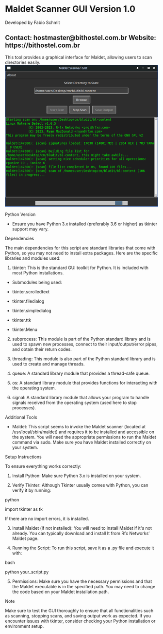 <h1>Maldet Scanner GUI Version 1.0</h1> Developed by Fabio Schmit
<h2>Contact: hostmaster@bithostel.com.br
Website: https://bithostel.com.br</h2>
This tool provides a graphical interface for Maldet, allowing users to scan directories easily.</h1>
<img src="https://github.com/fls3131/maldetgui/blob/main/mainwindow.png"/>




Python Version

- Ensure you have Python 3.x installed (preferably 3.6 or higher) as tkinter support may vary.

Dependencies

The main dependencies for this script are standard libraries that come with Python, so you may not need to install extra packages. Here are the specific libraries and modules used:

1. tkinter: This is the standard GUI toolkit for Python. It is included with most Python installations.

- Submodules being used:

- tkinter.scrolledtext

- tkinter.filedialog

- tkinter.simpledialog

- tkinter.ttk

- tkinter.Menu

2. subprocess: This module is part of the Python standard library and is used to spawn new processes, connect to their input/output/error pipes, and obtain their return codes.

3. threading: This module is also part of the Python standard library and is used to create and manage threads.

4. queue: A standard library module that provides a thread-safe queue.

5. os: A standard library module that provides functions for interacting with the operating system.

6. signal: A standard library module that allows your program to handle signals received from the operating system (used here to stop processes).

Additional Tools

- Maldet: This script seems to invoke the Maldet scanner (located at /usr/local/sbin/maldet) and requires it to be installed and accessible on the system. You will need the appropriate permissions to run the Maldet command via sudo. Make sure you have Maldet installed correctly on your system.

Setup Instructions

To ensure everything works correctly:

1. Install Python: Make sure Python 3.x is installed on your system.

2. Verify Tkinter: Although Tkinter usually comes with Python, you can verify it by running:

python

   import tkinter as tk
   



If there are no import errors, it is installed.

3. Install Maldet (if not installed): You will need to install Maldet if it's not already. You can typically download and install It from Rfx Networks’ Maldet page.

4. Running the Script: To run this script, save it as a .py file and execute it with:

bash

   python your_script.py
   



5. Permissions: Make sure you have the necessary permissions and that the Maldet executable is in the specified path. You may need to change the code based on your Maldet installation path.

Note

Make sure to test the GUI thoroughly to ensure that all functionalities such as scanning, stopping scans, and saving output work as expected. If you encounter issues with tkinter, consider checking your Python installation or environment setup.

